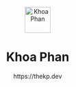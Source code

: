 <p align="center">
    <img alt="Khoa Phan" src="https://user-images.githubusercontent.com/30599794/83969520-66cf2b00-a8c8-11ea-96d8-af29c24ef362.png" width="60" />
</p>
<div align="center">
    <h1>
  Khoa Phan
</h1>
https://thekp.dev
</div>
    

